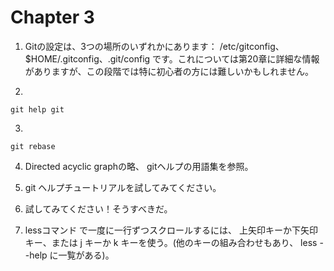 # Chapter 3
1. Gitの設定は、3つの場所のいずれかにあります： /etc/gitconfig、$HOME/.gitconfig、.git/config です。これについては第20章に詳細な情報がありますが、この段階では特に初心者の方には難しいかもしれません。
   
2. 
```
git help git
```

3. 
```
git rebase
```

4. Directed acyclic graphの略、 gitヘルプの用語集を参照。
   
5. git ヘルプチュートリアルを試してみてください。
   
6. 試してみてください！そうすべきだ。
   
7. lessコマンド で一度に一行ずつスクロールするには、 上矢印キーか下矢印キー、または j キーか k キーを使う。(他のキーの組み合わせもあり、 less --help に一覧がある)。
